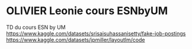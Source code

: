 # OLIVIER Leonie cours ESNbyUM
 TD du cours ESN by UM 
https://www.kaggle.com/datasets/srisaisuhassanisetty/fake-job-postings
https://www.kaggle.com/datasets/jpmiller/layoutlm/code

